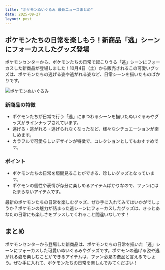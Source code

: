 ```yaml
---
title: "ポケモンぬいぐるみ 最新ニュースまとめ"
date: 2025-09-27
layout: post
---
```



## ポケモンたちの日常を楽しもう！新商品「逃」シーンにフォーカスしたグッズ登場

ポケモンセンターから、ポケモンたちの日常で起こりうる「逃」シーンにフォーカスした新商品が登場しました！10月4日（土）から販売されるこの可愛いグッズは、ポケモンたちの逃げる姿や逃がれる姿など、日常シーンを描いたものばかりです。

![ポケモンぬいぐるみ](https://example.com/pokemon_plush.jpg)

### 新商品の特徴
- ポケモンたちが日常で行う「逃」にまつわるシーンを描いたぬいぐるみやグッズがラインナップされています。
- 逃げる・逃がれる・逃げられなくなったなど、様々なシチュエーションが楽しめます。
- カラフルで可愛らしいデザインが特徴で、コレクションとしてもおすすめです。

### ポイント
- ポケモンたちの日常を垣間見ることができる、珍しいグッズとなっています。
- ポケモンの個性や表情が存分に楽しめるアイテムばかりなので、ファンにはたまらないアイテムです。

最新のポケモンたちの日常を楽しむグッズ、ぜひ手に入れてみてはいかがでしょうか？ポケモンの魅力が詰まった逃シーンにフォーカスしたグッズは、きっとあなたの日常にも楽しさをプラスしてくれること間違いなしです！

## まとめ
ポケモンセンターから登場した新商品は、ポケモンたちの日常を描いた「逃」シーンにフォーカスした可愛いぬいぐるみやグッズです。ポケモンの逃げる姿や逃がれる姿を楽しむことができるアイテムは、ファン必見の逸品と言えるでしょう。ぜひ手に入れて、ポケモンたちの日常を楽しんでみてください！